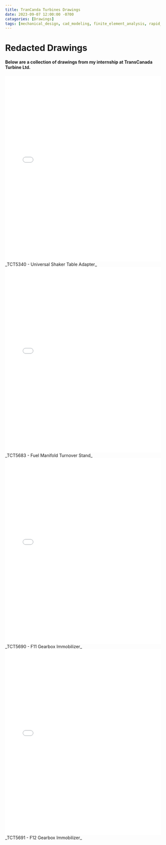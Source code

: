 ```yaml
---
title: TranCanda Turbines Drawings
date: 2023-09-07 12:00:00 -0700
catagories: [Drawings]
tags: [mechanical_design, cad_modeling, finite_element_analysis, rapid_prototyping, 3d_printing, product_development, solid_mechanics, thermal_analysis, technical_drawings, automation, mechatronics, systems_integration, project_management, manufacturing_processes, material_science, design_optimization, failure_analysis, energy_systems, electronics_integration, research_and_development, engineering_software, innovation, problem-solving, engineering_simulations]   #Lower Case
---
```


# Redacted Drawings

#### Below are a collection of drawings from my internship at TransCanada Turbine Ltd.

<iframe src="/assets/pdfs/Engineering Drawings/TCT5340.pdf" width="100%" height="600px" frameborder="0"></iframe>
_TCT5340 - Universal Shaker Table Adapter_



<iframe src="/assets/pdfs/Engineering Drawings/TCT5683.pdf" width="100%" height="600px" frameborder="0"></iframe>
_TCT5683 - Fuel Manifold Turnover Stand_



<iframe src="/assets/pdfs/Engineering Drawings/TCT5690.pdf" width="100%" height="600px" frameborder="0"></iframe>
_TCT5690 - F11 Gearbox Immobilizer_



<iframe src="/assets/pdfs/Engineering Drawings/TCT691.pdf" width="100%" height="600px" frameborder="0"></iframe>
_TCT5691 - F12 Gearbox Immobilizer_